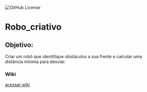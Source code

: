 ![GitHub License](https://img.shields.io/github/license/deyzzi/Robo_criativo)

# Robo_criativo

<h2>Objetivo:</h2>
Criar um robô que identifique obstáculos a sua frente e calcular uma distância mínima para desviar. 

### Wiki
[acessar wiki](https://github.com/deyzzi/Robo_criativo/wiki)
